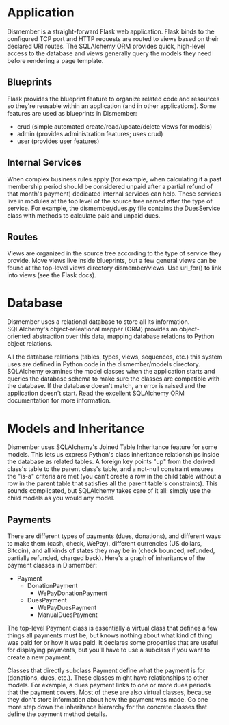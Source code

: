# Application

Dismember is a straight-forward Flask web application.  Flask binds to the configured
TCP port and HTTP requests are routed to views based on their declared URI routes.
The SQLAlchemy ORM provides quick, high-level access to the database and views
generally query the models they need before rendering a page template.

## Blueprints

Flask provides the blueprint feature to organize related code and resources so they're
reusable within an application (and in other applications).  Some features are
used as blueprints in Dismember:

- crud (simple automated create/read/update/delete views for models)
- admin (provides administration features; uses crud)
- user (provides user features)

## Internal Services

When complex business rules apply (for example, when calculating if a past membership
period should be considered unpaid after a partial refund of that month's payment)
dedicated internal services can help.  These services live in modules at the top level
of the source tree named after the type of service.  For example, the dismember/dues.py
file contains the DuesService class with methods to calculate paid and unpaid dues.

## Routes

Views are organized in the source tree according to the type of service they provide.
Move views live inside blueprints, but a few general views can be found at the top-level
views directory dismember/views.  Use url_for() to link into views (see the Flask docs).

# Database

Dismember uses a relational database to store all its information.  SQLAlchemy's
object-releational mapper (ORM) provides an object-oriented abstraction over this
data, mapping database relations to Python object relations.

All the database relations (tables, types, views, sequences, etc.) this system uses
are defined in Python code in the dismember/models directory.  SQLAlchemy examines
the model classes when the application starts and queries the database schema
to make sure the classes are compatible with the database.  If the database doesn't
match, an error is raised and the application doesn't start.  Read the excellent
SQLAlchemy ORM documentation for more information.

# Models and Inheritance

Dismember uses SQLAlchemy's Joined Table Inheritance feature for some models.
This lets us express Python's class inheritance relationships inside the database
as related tables.  A foreign key points "up" from the derived class's table to the
parent class's table, and a not-null constraint ensures the "is-a" criteria are
met (you can't create a row in the child table without a row in the parent table that
satisfies all the parent table's constraints).  This sounds complicated, but
SQLAlchemy takes care of it all: simply use the child models as you would any model.

## Payments

There are different types of payments (dues, donations), and different ways to
make them (cash, check, WePay), different currencies (US dollars, Bitcoin), and
all kinds of states they may be in (check bounced, refunded, partially refunded,
charged back).  Here's a graph of inheritance of the payment classes in Dismember:

-  Payment
    -  DonationPayment
        -  WePayDonationPayment
    -  DuesPayment
        -  WePayDuesPayment
        -  ManualDuesPayment

The top-level Payment class is essentially a virtual class that defines a few things
all payments must be, but knows nothing about what kind of thing was paid for or
how it was paid.  It declares some properties that are useful for displaying
payments, but you'll have to use a subclass if you want to create a new payment.

Classes that directly subclass Payment define what the payment is for (donations,
dues, etc.).  These classes might have relationships to other models.  For
example, a dues payment links to one or more dues periods that the payment covers.
Most of these are also virtual classes, because they don't store information about
how the payment was made.  Go one more step down the inheritance hierarchy for the
concrete classes that define the payment method details.